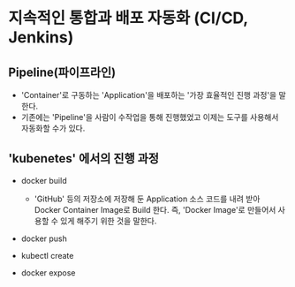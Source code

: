 # 지속적인 통합과 배포 자동화 (CI/CD, Jenkins)

## Pipeline(파이프라인)
- 'Container'로 구동하는 'Application'을 배포하는 '가장 효율적인 진행 과정'을 말한다.
- 기존에는 'Pipeline'을 사람이 수작업을 통해 진행했었고 이제는 도구를 사용해서 자동화할 수가 있다.

## 'kubenetes' 에서의 진행 과정
- docker build
    - 'GitHub' 등의 저장소에 저장해 둔 Application 소스 코드를 내려 받아 Docker Container Image로 Build 한다. 즉, 'Docker Image'로 만들어서 사용할 수 있게 해주기 위한 것을 말한다.
    
- docker push
- kubectl create
- docker expose